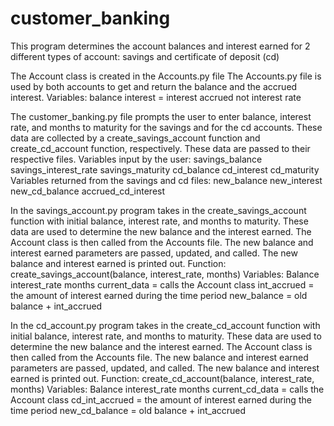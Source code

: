 # customer_banking

This program determines the account balances and interest earned for 2 different types of account: savings and certificate of deposit (cd)

The Account class is created in the Accounts.py file
The Accounts.py file is used by both accounts to get and return the balance and the accrued interest.
Variables:
    balance
    interest = interest accrued not interest rate

The customer_banking.py file prompts the user to enter balance, interest rate, and months to maturity for the savings and for the cd accounts. These data are collected by a create_savings_account function and create_cd_account function, respectively. 
These data are passed to their respective files.
Variables input by the user:
    savings_balance
    savings_interest_rate
    savings_maturity
    cd_balance
    cd_interest
    cd_maturity
Variables returned from the savings and cd files:
    new_balance
    new_interest
    new_cd_balance
    accrued_cd_interest

In the savings_account.py program takes in the create_savings_account function with initial balance, interest rate, and months to maturity. These data are used to determine the new balance and the interest earned. The Account class is then called from the Accounts file. The new balance and interest earned parameters are passed, updated, and called. The new balance and interest earned is printed out.
Function: create_savings_account(balance, interest_rate, months)
Variables:
    Balance
    interest_rate
    months
    current_data = calls the Account class
    int_accrued = the amount of interest earned during the time period
    new_balance = old balance + int_accrued

In the cd_account.py program takes in the create_cd_account function with initial balance, interest rate, and months to maturity. These data are used to determine the new balance and the interest earned. 
The Account class is then called from the Accounts file. The new balance and interest earned parameters are passed, updated, and called. The new balance and interest earned is printed out.
Function: create_cd_account(balance, interest_rate, months)
Variables:
    Balance
    interest_rate
    months
    current_cd_data = calls the Account class
    cd_int_accrued = the amount of interest earned during the time period
    new_cd_balance = old balance + int_accrued

